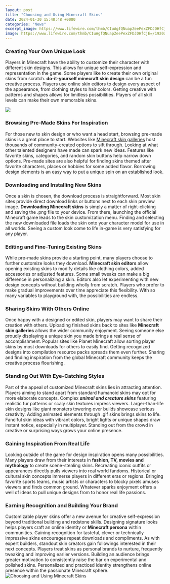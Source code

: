 ```yaml
---
layout: post
title: "Choosing and Using Minecraft Skins"
date: 2024-01-30 15:40:48 +0000
categories: "News"
excerpt_image: https://www.lifewire.com/thmb/CIuAgfQNuapZeePexZFDJDHfCjE=/1920x0/filters:no_upscale():max_bytes(150000):strip_icc()/minecraft-mobile-choose-model-5c58796046e0fb000152fa35.jpg
image: https://www.lifewire.com/thmb/CIuAgfQNuapZeePexZFDJDHfCjE=/1920x0/filters:no_upscale():max_bytes(150000):strip_icc()/minecraft-mobile-choose-model-5c58796046e0fb000152fa35.jpg
---
```


### Creating Your Own Unique Look
Players in Minecraft have the ability to customize their character with different skin designs. This allows for unique self-expression and representation in the game. Some players like to create their own original skins from scratch. **do-it-yourself minecraft skin design** can be a fun creative process. Players use online skin editors to design every aspect of the appearance, from clothing styles to hair colors. Getting creative with patterns and shapes allows for limitless possibilities. Players of all skill levels can make their own memorable skins.

![](https://brightchamps.com/blog/wp-content/uploads/2022/09/How-to-change-Minecraft-Skin-1-1024x693.png)
### Browsing Pre-Made Skins For Inspiration 
For those new to skin design or who want a head start, browsing pre-made skins is a great place to start. Websites like  [Minecraft skin galleries](https://store.fi.io.vn/collection/corgi) host thousands of community-created options to sift through. Looking at what other talented designers have made can spark new ideas. Features like favorite skins, categories, and random skin buttons help narrow down options. Pre-made sites are also helpful for finding skins themed after favorite characters, places or hobbies for some added flavor. Borrowing design elements is an easy way to put a unique spin on an established look.
### Downloading and Installing New Skins
Once a skin is chosen, the download process is straightforward. Most skin sites provide direct download links or buttons next to each skin preview image. **Downloading Minecraft skins** is simply a matter of right-clicking and saving the .png file to your device. From there, launching the official Minecraft game leads to the skin customization menu. Finding and selecting the new downloaded file loads the skin onto your character model for use in all worlds. Seeing a custom look come to life in-game is very satisfying for any player.
### Editing and Fine-Tuning Existing Skins
While pre-made skins provide a starting point, many players choose to further customize looks they download. **Minecraft skin editors** allow opening existing skins to modify details like clothing colors, added accessories or adjusted features. Some small tweaks can make a big difference in personalizing a skin. Editors also let experimenting with new design concepts without building wholly from scratch. Players who prefer to make gradual improvements over time appreciate this flexibility. With so many variables to playground with, the possibilities are endless.
### Sharing Skins With Others Online 
Once happy with a designed or edited skin, players may want to share their creation with others. Uploading finished skins back to sites like **Minecraft skin galleries** allows the wider community enjoyment. Seeing someone else proudly displaying a unique skin you made brings a real sense of accomplishment. Popular sites like Planet Minecraft allow sorting player skins by most downloads for others to easily find. Getting recognized designs into compilation resource packs spreads them even further. Sharing and finding inspiration from the global Minecraft community keeps the creative process flourishing. 
### Standing Out With Eye-Catching Styles
Part of the appeal of customized Minecraft skins lies in attracting attention. Players aiming to stand apart from standard humanoid skins may opt for more elaborate concepts. Complex ***animal and creature skins*** featuring realistic fur patterns or scaly skin textures impress viewers. Larger-than-life skin designs like giant monsters towering over builds showcase serious creativity. Adding animated elements through .gif skins brings skins to life. Fanciful skin ideas with vibrant colors, bright lights or unique shapes draw instant notice, especially in multiplayer. Standing out from the crowd in creative or surprising ways grows your online presence.
### Gaining Inspiration From Real Life
Looking outside of the game for design inspiration opens many possibilities. Many players draw from their interests in **fashion, TV, movies and mythology** to create scene-stealing skins. Recreating iconic outfits or appearances directly pulls viewers into real world fandoms. Historical or cultural skin concepts immerse players in different eras or regions. Bringing favorite sports teams, music artists or characters to blocky pixels amuses viewers and finds common ground. Whatever sparks enjoyment offers a well of ideas to pull unique designs from to honor real life passions. 
### Earning Recognition and Building Your Brand 
Customizable player skins offer a new avenue for creative self-expression beyond traditional building and redstone skills. Designing signature looks helps players craft an online identity or **Minecraft persona** within communities. Gaining recognition for tasteful, clever or technically impressive skins encourages repeat downloads and compliments. As with expert builders, standout skin creators gain followings interested in their next concepts. Players treat skins as personal brands to nurture, frequently tweaking and improving earlier versions. Building an audience brings greater motivation to consistently raise the bar on experimental and polished skins. Personalized and practiced identity strengthens online presence within the passionate Minecraft sphere.
![Choosing and Using Minecraft Skins](https://www.lifewire.com/thmb/CIuAgfQNuapZeePexZFDJDHfCjE=/1920x0/filters:no_upscale():max_bytes(150000):strip_icc()/minecraft-mobile-choose-model-5c58796046e0fb000152fa35.jpg)